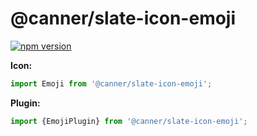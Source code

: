 # @canner/slate-icon-emoji

[![npm version](https://badge.fury.io/js/%40canner%2Fslate-icon-emoji.svg)](https://badge.fury.io/js/%40canner%2Fslate-icon-emoji)

**Icon:**

```js
import Emoji from '@canner/slate-icon-emoji';
```

**Plugin:**

```js
import {EmojiPlugin} from '@canner/slate-icon-emoji';
```
